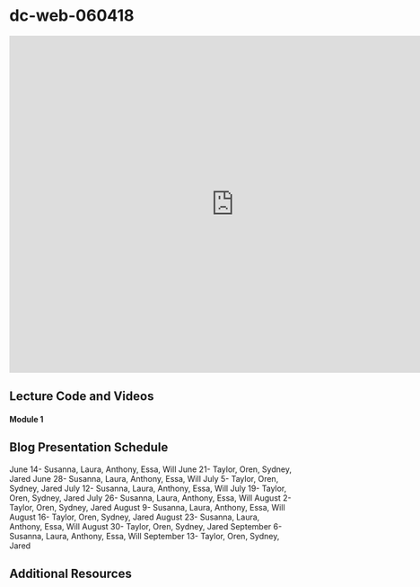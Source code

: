 # dc-web-060418
 
<iframe src="https://calendar.google.com/calendar/embed?src=flatironschool.com_10dkckhpnpcenkhvlo07c64amc%40group.calendar.google.com&ctz=America%2FNew_York" style="border: 0" width="800" height="600" frameborder="0" scrolling="no"></iframe>

## Lecture Code and Videos

#### Module 1

## Blog Presentation Schedule

June 14- Susanna, Laura, Anthony, Essa, Will
June 21- Taylor, Oren, Sydney, Jared
June 28- Susanna, Laura, Anthony, Essa, Will
July 5- Taylor, Oren, Sydney, Jared
July 12- Susanna, Laura, Anthony, Essa, Will
July 19- Taylor, Oren, Sydney, Jared
July 26- Susanna, Laura, Anthony, Essa, Will
August 2- Taylor, Oren, Sydney, Jared
August 9- Susanna, Laura, Anthony, Essa, Will
August 16- Taylor, Oren, Sydney, Jared
August 23- Susanna, Laura, Anthony, Essa, Will
August 30- Taylor, Oren, Sydney, Jared
September 6- Susanna, Laura, Anthony, Essa, Will
September 13- Taylor, Oren, Sydney, Jared

## Additional Resources

